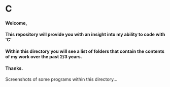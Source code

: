 # C

#### Welcome,

#### This repository will provide you with an insight into my ability to code with 'C'

#### Within this directory you will see a list of folders that contain the contents of my work over the past 2/3 years.

#### Thanks.

Screenshots of some programs within this directory...
